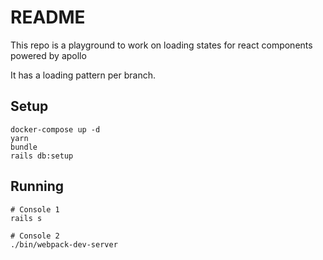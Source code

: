 # README

This repo is a playground to work on loading states for react components powered by apollo

It has a loading pattern per branch.


## Setup

```
docker-compose up -d
yarn
bundle
rails db:setup
```

## Running

```
# Console 1
rails s

# Console 2
./bin/webpack-dev-server
```
